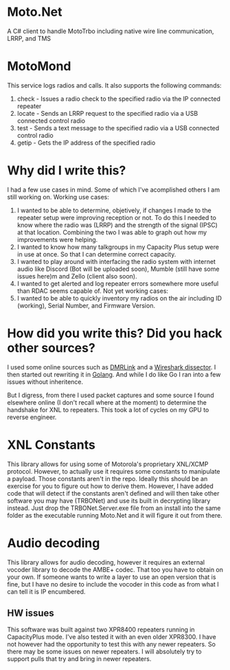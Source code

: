 # Moto.Net
A C# client to handle MotoTrbo including native wire line communication, LRRP, and TMS

# MotoMond
This service logs radios and calls. It also supports the following commands:

1. check <radio id> - Issues a radio check to the specified radio via the IP connected repeater
2. locate <radio id> - Sends an LRRP request to the specified radio via a USB connected control radio
3. test <radio id> <message> - Sends a text message to the specified radio via a USB connected control radio
4. getip <radio id> - Gets the IP address of the specified radio

# Why did I write this?
I had a few use cases in mind. Some of which I've acomplished others I am still working on.
Working use cases:
1. I wanted to be able to determine, objetively, if changes I made to the repeater setup were improving reception or not. To do this I needed to know where the radio was (LRRP) and the strength of the signal (IPSC) at that location. Combining the two I was able to graph out how my improvements were helping.
2. I wanted to know how many talkgroups in my Capacity Plus setup were in use at once. So that I can determine correct capacity.
3. I wanted to play around with interfacing the radio system with internet audio like Discord (Bot will be uploaded soon), Mumble (still have some issues here)m and Zello (client also soon). 
4. I wanted to get alerted and log repeater errors somewhere more useful than RDAC seems capable of.
Not yet working cases:
1. I wanted to be able to quickly inventory my radios on the air including ID (working), Serial Number, and Firmware Version. 

# How did you write this? Did you hack other sources?
I used some online sources such as [DMRLink](https://github.com/adamfast/DMRlink) and a [Wireshark dissector](https://github.com/george-hopkins/xcmp-xnl-dissector). I then started out rewriting it in [Golang](https://github.com/pboyd04/MotoGo). And while I do like Go I ran into a few issues without inheritence.

But I digress, from there I used packet captures and some source I found elsewhere online (I don't recall where at the moment) to determine the handshake for XNL to repeaters. This took a lot of cycles on my GPU to reverse engineer. 

# XNL Constants
This library allows for using some of Motorola's proprietary XNL/XCMP protocol. However, to actually use it requires some constants to manipulate a payload. Those constants aren't in the repo. Ideally this should be an exercise for you to figure out how to derive them. However, I have added code that will detect if the constants aren't defined and will then take other software you may have (TRBONet) and use its built in decrypting library instead. Just drop the TRBONet.Server.exe file from an install into the same folder as the executable running Moto.Net and it will figure it out from there.

# Audio decoding
This library allows for audio decoding, however it requires an external vocoder library to decode the AMBE+ codec. That too you have to obtain on your own. If someone wants to write a layer to use an open version that is fine, but I have no desire to include the vocoder in this code as from what I can tell it is IP encumbered.

## HW issues
This software was built against two XPR8400 repeaters running in CapacityPlus mode. I've also tested it with an even older XPR8300. I have not however had the opportunity to test this with any newer repeaters. So there may be some issues on newer repeaters. I will absolutely try to support pulls that try and bring in newer repeaters.
